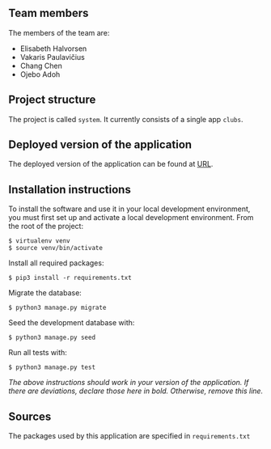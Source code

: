 ## Team members
The members of the team are:
- Elisabeth Halvorsen
- Vakaris Paulavičius
- Chang Chen 
- Ojebo Adoh

## Project structure
The project is called `system`.  It currently consists of a single app `clubs`.

## Deployed version of the application
The deployed version of the application can be found at [URL](https://pure-dusk-67366.herokuapp.com).

## Installation instructions
To install the software and use it in your local development environment, you must first set up and activate a local development environment.  From the root of the project:

```
$ virtualenv venv
$ source venv/bin/activate
```

Install all required packages:

```
$ pip3 install -r requirements.txt
```

Migrate the database:

```
$ python3 manage.py migrate
```

Seed the development database with:

```
$ python3 manage.py seed
```

Run all tests with:
```
$ python3 manage.py test
```

*The above instructions should work in your version of the application.  If there are deviations, declare those here in bold.  Otherwise, remove this line.*

## Sources
The packages used by this application are specified in `requirements.txt`
